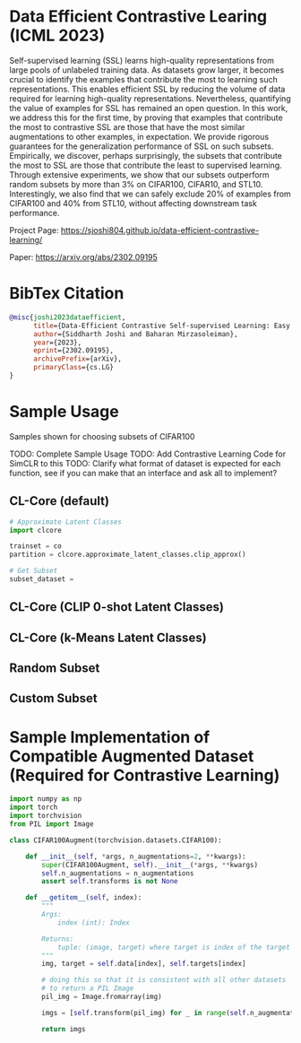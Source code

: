 # Data Efficient Contrastive Learing (ICML 2023)

Self-supervised learning (SSL) learns high-quality representations from large pools of unlabeled training data. As datasets grow larger, it becomes crucial to identify the examples that contribute the most to learning such representations. This enables efficient SSL by reducing the volume of data required for learning high-quality representations. Nevertheless, quantifying the value of examples for SSL has remained an open question. In this work, we address this for the first time, by proving that examples that contribute the most to contrastive SSL are those that have the most similar augmentations to other examples, in expectation. We provide rigorous guarantees for the generalization performance of SSL on such subsets. Empirically, we discover, perhaps surprisingly, the subsets that contribute the most to SSL are those that contribute the least to supervised learning. Through extensive experiments, we show that our subsets outperform random subsets by more than 3% on CIFAR100, CIFAR10, and STL10. Interestingly, we also find that we can safely exclude 20% of examples from CIFAR100 and 40% from STL10, without affecting downstream task performance.

Project Page: https://sjoshi804.github.io/data-efficient-contrastive-learning/

Paper: https://arxiv.org/abs/2302.09195

# BibTex Citation

```bibtex
@misc{joshi2023dataefficient,
      title={Data-Efficient Contrastive Self-supervised Learning: Easy Examples Contribute the Most}, 
      author={Siddharth Joshi and Baharan Mirzasoleiman},
      year={2023},
      eprint={2302.09195},
      archivePrefix={arXiv},
      primaryClass={cs.LG}
}
```

# Sample Usage

Samples shown for choosing subsets of CIFAR100 

TODO: Complete Sample Usage 
TODO: Add Contrastive Learning Code for SimCLR to this 
TODO: Clarify what format of dataset is expected for each function, see if you can make that an interface and ask all to implement?

## CL-Core (default)

```python
# Approximate Latent Classes
import clcore 

trainset = co
partition = clcore.approximate_latent_classes.clip_approx()

# Get Subset
subset_dataset = 
```

## CL-Core (CLIP 0-shot Latent Classes)


## CL-Core (k-Means Latent Classes)


## Random Subset

## Custom Subset 

# Sample Implementation of Compatible Augmented Dataset (Required for Contrastive Learning)

```python 
import numpy as np
import torch
import torchvision
from PIL import Image

class CIFAR100Augment(torchvision.datasets.CIFAR100):

    def __init__(self, *args, n_augmentations=2, **kwargs):
        super(CIFAR100Augment, self).__init__(*args, **kwargs)
        self.n_augmentations = n_augmentations
        assert self.transforms is not None

    def __getitem__(self, index):
        """
        Args:
            index (int): Index

        Returns:
            tuple: (image, target) where target is index of the target class.
        """
        img, target = self.data[index], self.targets[index]

        # doing this so that it is consistent with all other datasets
        # to return a PIL Image
        pil_img = Image.fromarray(img)

        imgs = [self.transform(pil_img) for _ in range(self.n_augmentations)]

        return imgs
```


